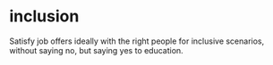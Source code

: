 # inclusion
Satisfy job offers ideally with the right people for inclusive scenarios, without saying no, but saying yes to education.
